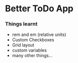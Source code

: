 # Better ToDo App
### Things learnt
 - rem and em (relative units)
 - Custom Checkboxes
 - Grid layout
 - custom variables
 - many other things...